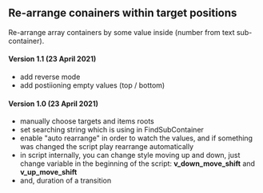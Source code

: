 ## Re-arrange conainers within target positions

Re-arrange array containers by some value inside (number from text sub-container).

#### Version 1.1 (23 April 2021)
* add reverse mode
* add postiioning empty values (top / bottom)

#### Version 1.0 (23 April 2021)
* manually choose targets and items roots
* set searching string which is using in FindSubContainer
* enable "auto rearrange" in order to watch the values, and if something was changed the script play rearrange automatically
* in script internally, you can change style moving up and down, just change variable in the beginning of the script: __v_down_move_shift__ and __v_up_move_shift__
* and, duration of a transition
